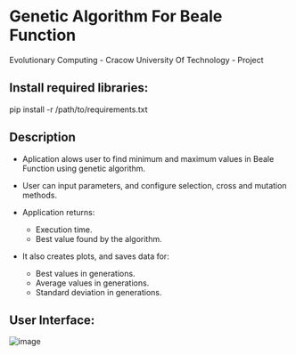 # Genetic Algorithm For Beale Function
Evolutionary Computing - Cracow University Of Technology - Project

## Install required libraries:

pip install -r /path/to/requirements.txt

## Description

* Aplication alows user to find minimum and maximum values in Beale Function using genetic algorithm.

* User can input parameters, and configure selection, cross and mutation methods.

* Application returns:
  *  Execution time.
  *  Best value found by the algorithm.

* It also creates plots, and saves data for:
  * Best values in generations.
  * Average values in generations.
  * Standard deviation in generations.

## User Interface:

![image](https://user-images.githubusercontent.com/65349462/202851275-79cff29a-6cbb-4479-8723-6cdeccf24698.png)
